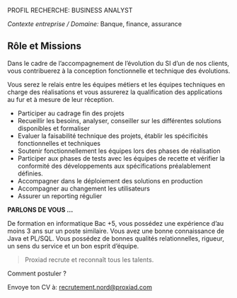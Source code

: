 PROFIL RECHERCHE: BUSINESS ANALYST

*Contexte entreprise / Domaine:* Banque, finance, assurance

**Rôle et Missions**
-----------------------

Dans le cadre de l’accompagnement de l’évolution du SI d’un de nos clients, vous contribuerez à la conception fonctionnelle et technique des évolutions. 

Vous serez le relais entre les équipes métiers et les équipes techniques en charge des réalisations et vous assurerez la qualification des applications au fur et à 
mesure de leur réception.

- Participer au cadrage fin des projets
- Recueillir les besoins, analyser, conseiller sur les différentes solutions disponibles et formaliser
- Evaluer la faisabilité technique des projets, établir les spécificités fonctionnelles et techniques
- Soutenir fonctionnellement les équipes lors des phases de réalisation
- Participer aux phases de tests avec les équipes de recette et vérifier la conformité des développements aux spécifications préalablement définies.
- Accompagner dans le déploiement des solutions en production
- Accompagner au changement les utilisateurs
- Assurer un reporting régulier

**PARLONS DE VOUS …**

De formation en informatique Bac +5, vous possédez une expérience d’au moins 3 ans sur un poste similaire. 
Vous avez une bonne connaissance de Java et PL/SQL.
Vous possédez de bonnes qualités relationnelles, rigueur, un sens du service et un bon esprit d’équipe.


>Proxiad recrute et reconnaît tous les talents.

Comment postuler ?

Envoye ton CV à: recrutement.nord@proxiad.com


